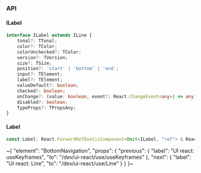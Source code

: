 

### API

#### ILabel

```ts
interface ILabel extends ILine {
    tonal?: TTonal;
    color?: TColor;
    colorUnchecked?: TColor;
    version?: TVersion;
    size?: TSize;
    position?: 'start' | 'bottom' | 'end';
    input?: TElement;
    label?: TElement;
    valueDefault?: boolean;
    checked?: boolean;
    onChange?: (value: boolean, event?: React.ChangeEvent<any>) => any;
    disabled?: boolean;
    TypeProps?: TPropsAny;
}
```

#### Label

```ts
const Label: React.ForwardRefExoticComponent<Omit<ILabel, "ref"> & React.RefAttributes<unknown>>;
```


~{
  "element": "BottomNavigation",
  "props": {
    "previous": {
      "label": "UI react: useKeyframes",
      "to": "/dev/ui-react/use/useKeyframes"
    },
    "next": {
      "label": "UI react: Line",
      "to": "/dev/ui-react/use/Line"
    }
  }
}~
